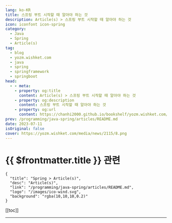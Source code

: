 ```yaml
---
lang: ko-KR
title: 스프링 부트 시작할 때 알아야 하는 것
description: Article(s) > 스프링 부트 시작할 때 알아야 하는 것
icon: iconfont icon-spring
category: 
  - Java
  - Spring
  - Article(s)
tag: 
  - blog
  - yozm.wishket.com
  - java
  - spring
  - springframework
  - springboot
head:
  - - meta:
    - property: og:title
      content: Article(s) > 스프링 부트 시작할 때 알아야 하는 것
    - property: og:description
      content: 스프링 부트 시작할 때 알아야 하는 것
    - property: og:url
      content: https://chanhi2000.github.io/bookshelf/yozm.wishket.com/2115.html
prev: /programming/java-spring/articles/README.md
date: 2023-07-11
isOriginal: false
cover: https://yozm.wishket.com/media/news/2115/8.png
---
```


# {{ $frontmatter.title }} 관련

```component VPCard
{
  "title": "Spring > Article(s)",
  "desc": "Article(s)",
  "link": "/programming/java-spring/articles/README.md",
  "logo": "/images/ico-wind.svg",
  "background": "rgba(10,10,10,0.2)"
}
```

[[toc]]

---

<SiteInfo
  name="스프링 부트 시작할 때 알아야 하는 것 | 요즘IT"
  desc="스프링은 장점이 많은 개발 도구이지만 설정이 매우 복잡하다는 단점이 있습니다. 그래서 스프링을 개발팀에서도 이런 단점을 인식하고 단점을 보완하고자 스프링 부트를 출시했습니다. 스프링 부트는 스프링 프레임워크를 더 쉽고 빠르게 이용할 수 있도록 만들어주는 도구입니다. 본문을 통해 스프링 부트 3의 상위 프레임워크인 스프링을 비교하며 스프링 부트 3에 대해 알아보고, 스프링의 콘셉트인 IoC(제어의 역전), DI(의존성 주입), AOP(관점 지향 프로그래밍), PSA(이식 가능한 서비스 추상화)를 알아보겠습니다."
  url="https://yozm.wishket.com/magazine/detail/2115/"
  logo="https://yozm.wishket.com/static/renewal/img/global/gnb_yozmit.svg"
  preview="https://yozm.wishket.com/media/news/2115/8.png"/>

<!-- TODO: 작성 -->

